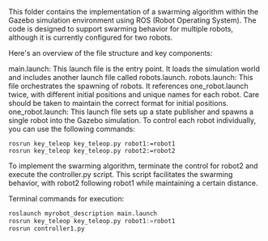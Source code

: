 This folder contains the implementation of a swarming algorithm within the Gazebo simulation environment using ROS (Robot Operating System).  The code is designed to support swarming behavior for multiple robots, although it is currently configured for two robots.

Here's an overview of the file structure and key components:

main.launch: This launch file is the entry point. It loads the simulation world and includes another launch file called robots.launch.
robots.launch: This file orchestrates the spawning of robots. It references one_robot.launch twice, with different initial positions and unique names for each robot. Care should be taken to maintain the correct format for initial positions.
one_robot.launch: This launch file sets up a state publisher and spawns a single robot into the Gazebo simulation.
To control each robot individually, you can use the following commands:

```
rosrun key_teleop key_teleop.py robot1:=robot1
rosrun key_teleop key_teleop.py robot2:=robot2
```

To implement the swarming algorithm, terminate the control for robot2 and execute the controller.py script. This script facilitates the swarming behavior, with robot2 following robot1 while maintaining a certain distance.

Terminal commands for execution:
```python
roslaunch myrobot_description main.launch
rosrun key_teleop key_teleop.py robot1:=robot1
rosrun controller1.py
```
